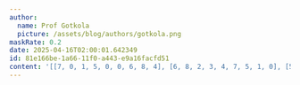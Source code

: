 ```yaml
---
author:
  name: Prof Gotkola
  picture: /assets/blog/authors/gotkola.png
maskRate: 0.2
date: 2025-04-16T02:00:01.642349
id: 81e166be-1a66-11f0-a443-e9a16facfd51
content: '[[7, 0, 1, 5, 0, 0, 6, 8, 4], [6, 8, 2, 3, 4, 7, 5, 1, 0], [5, 4, 0, 8, 6, 1, 3, 7, 2], [4, 0, 7, 1, 0, 6, 2, 3, 0], [8, 2, 3, 7, 5, 4, 9, 6, 1], [1, 5, 6, 2, 9, 3, 0, 4, 7], [0, 0, 8, 9, 1, 0, 4, 5, 6], [9, 1, 0, 6, 0, 0, 7, 2, 8], [2, 6, 5, 4, 7, 8, 1, 9, 0]]'
---
```

